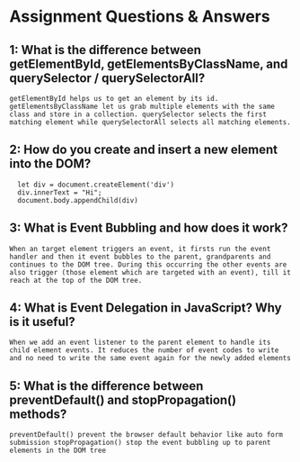 # Assignment Questions & Answers

## 1: What is the difference between getElementById, getElementsByClassName, and querySelector / querySelectorAll?
`getElementById helps us to get an element by its id.
getElementsByClassName let us grab multiple elements with the same class and store in a collection.
querySelector selects the first matching element while
querySelectorAll selects all matching elements.`

## 2: How do you create and insert a new element into the DOM?
      
      let div = document.createElement('div')
      div.innerText = "Hi";  
      document.body.appendChild(div)


## 3: What is Event Bubbling and how does it work?

`When an target element triggers an event, it firsts run the event handler and then it event bubbles to the parent, grandparents and continues to the DOM tree. During this occurring the other events are also trigger (those element which are targeted with an event), till it reach at the top of the DOM tree.`

## 4: What is Event Delegation in JavaScript? Why is it useful?

`When we add an event listener to the parent element to handle its child element events. It reduces the number of event codes to write and no need to write the same event again for the newly added elements`

## 5: What is the difference between preventDefault() and stopPropagation() methods?

`preventDefault() prevent the browser default behavior like auto form submission
stopPropagation() stop the event bubbling up to parent elements in the DOM tree`